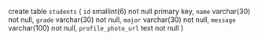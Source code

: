 create table `students` (
`id` smallint(6) not null primary key,
`name` varchar(30) not null,
`grade` varchar(30) not null,
`major` varchar(30) not null,
`message` varchar(100) not null,
`profile_photo_url` text not null
)

